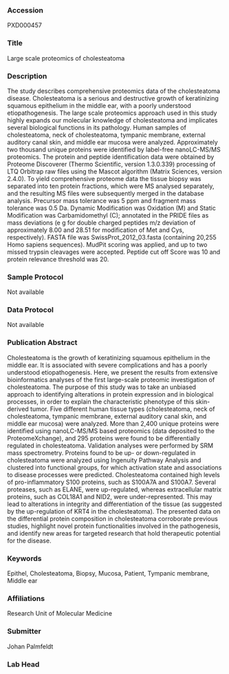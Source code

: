 ### Accession
PXD000457

### Title
Large scale proteomics of cholesteatoma

### Description
The study describes comprehensive proteomics data of the cholesteatoma disease. Cholesteatoma is a serious and destructive growth of keratinizing squamous epithelium in the middle ear, with a poorly understood etiopathogenesis. The large scale proteomics approach used in this study highly expands our molecular knowledge of cholesteatoma and implicates several biological functions in its pathology. Human samples of cholesteatoma, neck of cholesteatoma, tympanic membrane, external auditory canal skin, and middle ear mucosa were analyzed. Approximately two thousand unique proteins were identified by label-free nanoLC-MS/MS proteomics.        The protein and peptide identification data were obtained by Proteome Discoverer (Thermo Scientific, version 1.3.0.339) processing of LTQ Orbitrap raw files using the Mascot algorithm (Matrix Sciences, version 2.4.0). To yield comprehensive proteome data the tissue biopsy was separated into ten protein fractions, which were MS analysed separately, and the resulting MS files were subsequently merged in the database analysis. Precursor mass tolerance was 5 ppm and fragment mass tolerance was 0.5 Da. Dynamic Modification was Oxidation (M) and Static Modification was Carbamidomethyl (C); annotated in the PRIDE files as mass deviations (e g for double charged peptides m/z deviation of approximately 8.00 and 28.51 for modification of Met and Cys, respectively). FASTA file was SwissProt_2012_03.fasta (containing 20,255 Homo sapiens sequences). MudPit scoring was applied, and up to two missed trypsin cleavages were accepted. Peptide cut off Score was 10 and protein relevance threshold was 20.

### Sample Protocol
Not available

### Data Protocol
Not available

### Publication Abstract
Cholesteatoma is the growth of keratinizing squamous epithelium in the middle ear. It is associated with severe complications and has a poorly understood etiopathogenesis. Here, we present the results from extensive bioinformatics analyses of the first large-scale proteomic investigation of cholesteatoma. The purpose of this study was to take an unbiased approach to identifying alterations in protein expression and in biological processes, in order to explain the characteristic phenotype of this skin-derived tumor. Five different human tissue types (cholesteatoma, neck of cholesteatoma, tympanic membrane, external auditory canal skin, and middle ear mucosa) were analyzed. More than 2,400 unique proteins were identified using nanoLC-MS/MS based proteomics (data deposited to the ProteomeXchange), and 295 proteins were found to be differentially regulated in cholesteatoma. Validation analyses were performed by SRM mass spectrometry. Proteins found to be up- or down-regulated in cholesteatoma were analyzed using Ingenuity Pathway Analysis and clustered into functional groups, for which activation state and associations to disease processes were predicted. Cholesteatoma contained high levels of pro-inflammatory S100 proteins, such as S100A7A and S100A7. Several proteases, such as ELANE, were up-regulated, whereas extracellular matrix proteins, such as COL18A1 and NID2, were under-represented. This may lead to alterations in integrity and differentiation of the tissue (as suggested by the up-regulation of KRT4 in the cholesteatoma). The presented data on the differential protein composition in cholesteatoma corroborate previous studies, highlight novel protein functionalities involved in the pathogenesis, and identify new areas for targeted research that hold therapeutic potential for the disease.

### Keywords
Epithel, Cholesteatoma, Biopsy, Mucosa, Patient, Tympanic membrane, Middle ear

### Affiliations
Research Unit of Molecular Medicine

### Submitter
Johan Palmfeldt

### Lab Head


